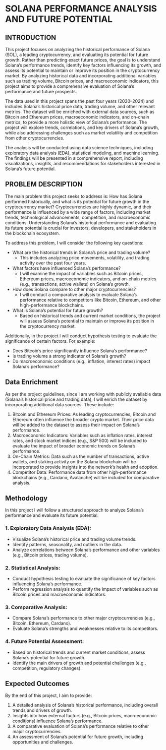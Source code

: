 # SOLANA PERFORMANCE ANALYSIS AND FUTURE POTENTIAL

## INTRODUCTION

This project focuses on analyzing the historical performance of Solana (SOL), a leading cryptocurrency, and evaluating its potential for future growth. Rather than predicting exact future prices, the goal is to understand Solana’s performance trends, identify key factors influencing its growth, and assess its potential to maintain or improve its position in the cryptocurrency market. By analyzing historical data and incorporating additional variables such as trading volume, Bitcoin prices, and macroeconomic indicators, this project aims to provide a comprehensive evaluation of Solana’s performance and future prospects.

The data used in this project spans the past four years (2020–2024) and includes Solana’s historical price data, trading volume, and other relevant metrics. The dataset will be enriched with external data sources, such as Bitcoin and Ethereum prices, macroeconomic indicators, and on-chain metrics, to provide a more holistic view of Solana’s performance. The project will explore trends, correlations, and key drivers of Solana’s growth, while also addressing challenges such as market volatility and competition from other cryptocurrencies.

The analysis will be conducted using data science techniques, including exploratory data analysis (EDA), statistical modeling, and machine learning. The findings will be presented in a comprehensive report, including visualizations, insights, and recommendations for stakeholders interested in Solana’s future potential.

## PROBLEM DESCRIPTION

The main problem this project seeks to address is: How has Solana performed historically, and what is its potential for future growth in the cryptocurrency market? Cryptocurrencies are highly dynamic, and their performance is influenced by a wide range of factors, including market trends, technological advancements, competition, and macroeconomic conditions. Understanding Solana’s historical performance and evaluating its future potential is crucial for investors, developers, and stakeholders in the blockchain ecosystem.

To address this problem, I will consider the following key questions:

- What are the historical trends in Solana’s price and trading volume?
  - This includes analyzing price movements, volatility, and trading activity over the past four years.
- What factors have influenced Solana’s performance?
  - I will examine the impact of variables such as Bitcoin prices, Ethereum prices, macroeconomic indicators, and on-chain metrics (e.g., transactions, active wallets) on Solana’s growth.
- How does Solana compare to other major cryptocurrencies?
  - I will conduct a comparative analysis to evaluate Solana’s performance relative to competitors like Bitcoin, Ethereum, and other high-performance blockchains.
- What is Solana’s potential for future growth?
  - Based on historical trends and current market conditions, the project will assess Solana’s potential to maintain or improve its position in the cryptocurrency market.

Additionally, in the project I will conduct hypothesis testing to evaluate the significance of certain factors. For example:

- Does Bitcoin’s price significantly influence Solana’s performance?
- Is trading volume a strong indicator of Solana’s growth?
- Do macroeconomic conditions (e.g., inflation, interest rates) impact Solana’s performance?

## Data Enrichment

As per the project guidelines, since I am working with publicly available data (Solana’s historical price and trading data), I will enrich the dataset by incorporating additional data sources. These include:

1. Bitcoin and Ethereum Prices: As leading cryptocurrencies, Bitcoin and Ethereum often influence the broader crypto market. Their price data will be added to the dataset to assess their impact on Solana’s performance.
2. Macroeconomic Indicators: Variables such as inflation rates, interest rates, and stock market indices (e.g., S&P 500) will be included to evaluate the impact of broader economic trends on Solana’s performance.
3. On-Chain Metrics: Data such as the number of transactions, active wallets, and staking activity on the Solana blockchain will be incorporated to provide insights into the network’s health and adoption.
4. Competitor Data: Performance data from other high-performance blockchains (e.g., Cardano, Avalanche) will be included for comparative analysis.

## Methodology

In this project I will follow a structured approach to analyze Solana’s performance and evaluate its future potential:

### 1. Exploratory Data Analysis (EDA):
   - Visualize Solana’s historical price and trading volume trends.
   - Identify patterns, seasonality, and outliers in the data.
   - Analyze correlations between Solana’s performance and other variables (e.g., Bitcoin prices, trading volume).
### 2. Statistical Analysis:
   - Conduct hypothesis testing to evaluate the significance of key factors influencing Solana’s performance.
   - Perform regression analysis to quantify the impact of variables such as Bitcoin prices and macroeconomic indicators.
### 3. Comparative Analysis:
   - Compare Solana’s performance to other major cryptocurrencies (e.g., Bitcoin, Ethereum, Cardano).
   - Evaluate Solana’s strengths and weaknesses relative to its competitors.
### 4. Future Potential Assessment:
   - Based on historical trends and current market conditions, assess Solana’s potential for future growth.
   - Identify the main drivers of growth and potential challenges (e.g., competition, regulatory changes).

## Expected Outcomes

By the end of this project, I aim to provide:

1. A detailed analysis of Solana’s historical performance, including overall trends and drivers of growth.
2. Insights into how external factors (e.g., Bitcoin prices, macroeconomic conditions) influence Solana’s performance.
3. A comparative evaluation of Solana’s performance relative to other major cryptocurrencies.
4. An assessment of Solana’s potential for future growth, including opportunities and challenges.
